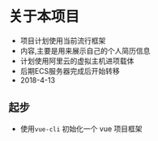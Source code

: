 # 关于本项目
- 项目计划使用当前流行框架
- 内容,主要是用来展示自己的个人简历信息
- 计划使用阿里云的虚拟主机进项载体
- 后期ECS服务器完成后开始转移
- 2018-4-13

## 起步
- 使用`vue-cli` 初始化一个 vue 项目框架